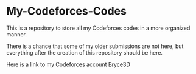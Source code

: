 # My-Codeforces-Codes
This is a repository to store all my Codeforces codes in a more organized manner.

There is a chance that some of my older submissions are not here, but everything after the creation of this repository should be here.

Here is a link to my Codeforces account [Bryce3D](https://codeforces.com/profile/Bryce3D)
